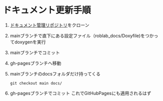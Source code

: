 # ドキュメント更新手順

1. [ドキュメント管理リポジトリ](https://github.com/shinshu-alps/roblab_docs)をクローン
2. mainブランチで直下にある設定ファイル（roblab_docs/Doxyfile)をつかってdoxygenを実行
3. mainブランチでコミット
4. gh-pagesブランチへ移動
5. mainブランチのdocsフォルダだけ持ってくる

    ```consol
    git checkout main docs/
    ```

6. gh-pagesブランチでコミット これでGitHubPagesにも適用されるはず
